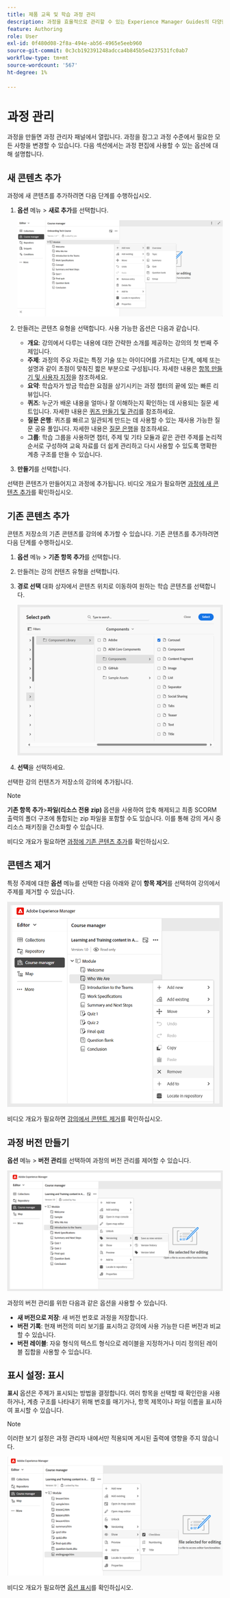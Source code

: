 ```yaml
---
title: 제품 교육 및 학습 과정 관리
description: 과정을 효율적으로 관리할 수 있는 Experience Manager Guides의 다양한 기능에 대해 알아봅니다.
feature: Authoring
role: User
exl-id: 0f480d08-2f8a-494e-ab56-4965e5eeb960
source-git-commit: 0c3cb192391248adcca4b845b5e4237531fc0ab7
workflow-type: tm+mt
source-wordcount: '567'
ht-degree: 1%

---
```


# 과정 관리

과정을 만들면 과정 관리자 패널에서 열립니다. 과정을 잠그고 과정 수준에서 필요한 모든 사항을 변경할 수 있습니다. 다음 섹션에서는 과정 편집에 사용할 수 있는 옵션에 대해 설명합니다.

## 새 콘텐츠 추가

과정에 새 콘텐츠를 추가하려면 다음 단계를 수행하십시오.

1. **옵션** 메뉴 > **새로 추가**&#x200B;를 선택합니다.

   ![](assets/learning-course-content.png)
2. 만들려는 콘텐츠 유형을 선택합니다. 사용 가능한 옵션은 다음과 같습니다.
   - **개요**: 강의에서 다루는 내용에 대한 간략한 소개를 제공하는 강의의 첫 번째 주제입니다.
   - **주제**: 과정의 주요 자료는 특정 기술 또는 아이디어를 가르치는 단계, 예제 또는 설명과 같이 초점이 맞춰진 짧은 부분으로 구성됩니다. 자세한 내용은 [항목 만들기 및 사용자 지정](./create-content.md)을 참조하세요.
   - **요약**: 학습자가 방금 학습한 요점을 상기시키는 과정 챕터의 끝에 있는 빠른 리뷰입니다.
   - **퀴즈**: 누군가 배운 내용을 얼마나 잘 이해하는지 확인하는 데 사용되는 질문 세트입니다. 자세한 내용은 [퀴즈 만들기 및 관리](./create-quiz.md)를 참조하세요.
   - **질문 은행**: 퀴즈를 빠르고 일관되게 만드는 데 사용할 수 있는 재사용 가능한 질문 공유 풀입니다. 자세한 내용은 [질문 은행](./create-qb.md)을 참조하세요.
   - **그룹**: 학습 그룹을 사용하면 챕터, 주제 및 기타 모듈과 같은 관련 주제를 논리적 순서로 구성하여 교육 자료를 더 쉽게 관리하고 다시 사용할 수 있도록 명확한 계층 구조를 만들 수 있습니다.
3. **만들기**&#x200B;를 선택합니다.

선택한 콘텐츠가 만들어지고 과정에 추가됩니다. 비디오 개요가 필요하면 [과정에 새 콘텐츠 추가](https://video.tv.adobe.com/v/3469537/aem-guides-learning-content?quality=12&learn=on)를 확인하십시오.

## 기존 콘텐츠 추가

콘텐츠 저장소의 기존 콘텐츠를 강의에 추가할 수 있습니다. 기존 콘텐츠를 추가하려면 다음 단계를 수행하십시오.

1. **옵션** 메뉴 > **기존 항목 추가**&#x200B;를 선택합니다.
2. 만들려는 강의 컨텐츠 유형을 선택합니다.
3. **경로 선택** 대화 상자에서 콘텐츠 위치로 이동하여 원하는 학습 콘텐츠를 선택합니다.

   ![](assets/add-existing-learning-content.png)
4. **선택**&#x200B;을 선택하세요.

선택한 강의 컨텐츠가 저장소의 강의에 추가됩니다.

>[!NOTE]
>
>**기존 항목 추가**>**파일(리소스 전용 zip)** 옵션을 사용하여 압축 해제되고 최종 SCORM 출력의 폴더 구조에 통합되는 zip 파일을 포함할 수도 있습니다. 이를 통해 강의 게시 중 리소스 패키징을 간소화할 수 있습니다.

비디오 개요가 필요하면 [과정에 기존 콘텐츠 추가](https://video.tv.adobe.com/v/3469537/aem-guides-learning-content?quality=12&learn=on)를 확인하십시오.

## 콘텐츠 제거

특정 주제에 대한 **옵션** 메뉴를 선택한 다음 아래와 같이 **항목 제거**&#x200B;를 선택하여 강의에서 주제를 제거할 수 있습니다.

![](assets/remove-learning-content.png)

비디오 개요가 필요하면 [강의에서 콘텐트 제거](https://video.tv.adobe.com/v/3475210/learning-content-aem-guides)를 확인하십시오.

## 과정 버전 만들기

**옵션** 메뉴 > **버전 관리**&#x200B;를 선택하여 과정의 버전 관리를 제어할 수 있습니다.

![](assets/course-versioning.png)

과정의 버전 관리를 위한 다음과 같은 옵션을 사용할 수 있습니다.

- **새 버전으로 저장**: 새 버전 번호로 과정을 저장합니다.
- **버전 기록**: 현재 버전의 미리 보기를 표시하고 강의에 사용 가능한 다른 버전과 비교할 수 있습니다.
- **버전 레이블**: 자유 형식의 텍스트 형식으로 레이블을 지정하거나 미리 정의된 레이블 집합을 사용할 수 있습니다.

## 표시 설정: 표시

**표시** 옵션은 주제가 표시되는 방법을 결정합니다. 여러 항목을 선택할 때 확인란을 사용하거나, 계층 구조를 나타내기 위해 번호를 매기거나, 항목 제목이나 파일 이름을 표시하여 표시할 수 있습니다.

>[!NOTE]
>
> 이러한 보기 설정은 과정 관리자 내에서만 적용되며 게시된 출력에 영향을 주지 않습니다.

![](assets/course-display-settings.png)

비디오 개요가 필요하면 [옵션 표시](https://video.tv.adobe.com/v/3475210/learning-content-aem-guides)를 확인하십시오.
